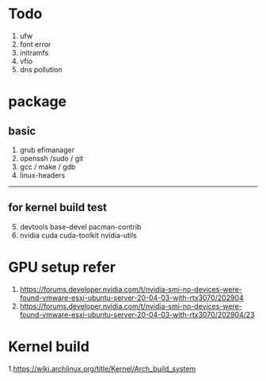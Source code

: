 # Todo 
1. ufw
2. font error
3. initramfs
4. vfio
5. dns pollution

# package
## basic 
1. grub efimanager
2. openssh /sudo / git 
3. gcc / make / gdb
4. linux-headers 

----------------------
## for kernel build test

5. devtools base-devel  pacman-contrib
6. nvidia cuda cuda-toolkit nvidia-utils

# GPU setup refer
1. https://forums.developer.nvidia.com/t/nvidia-smi-no-devices-were-found-vmware-esxi-ubuntu-server-20-04-03-with-rtx3070/202904
2. https://forums.developer.nvidia.com/t/nvidia-smi-no-devices-were-found-vmware-esxi-ubuntu-server-20-04-03-with-rtx3070/202904/23

# Kernel build
1.https://wiki.archlinux.org/title/Kernel/Arch_build_system

